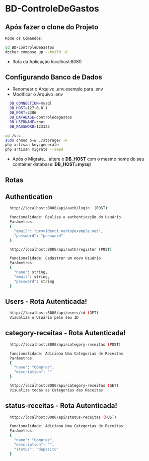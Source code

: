 # BD-ControleDeGastos

## Após fazer o clone do Projeto

```bash
Rode os Comandos:

cd BD-ControleDeGastos
docker compose up --build -d
```
- Rota da Aplicação localhost:8080

## Configurando Banco de Dados
- Renomear o Arquivo .env.exemple para .env
- Modificar o Arquivo .env
  
```bash
  DB_CONNECTION=mysql
  DB_HOST=127.0.0.1
  DB_PORT=3306
  DB_DATABASE=controledegastos
  DB_USERNAME=root
  DB_PASSWORD=123123
```

```bash
cd /src
sudo chmod o+w ./storage/ -R
php artisan key:generate
php artisan migrate --seed
```
- Após o Migrate... altere o **DB_HOST** com o mesmo nome do seu container database: **DB_HOST=mysql**

## Rotas
## Authentication
  ```bash
    http://localhost:8080/api/auth/login  (POST)

    funcionalidade: Realiza a authenticação do Usuário
    Parâmetros:
    {
      "email": "providenci.marks@example.net",
      "password": "password"
    }
  ```

```bash
  http://localhost:8080/api/auth/register (POST)

  funcionalidade: Cadastrar um novo Usuário
  Parâmetros:
  {
    "name": string,
    "email": string,
    "password": string
  }
```

## Users - Rota Autenticada!
```bash
  http://localhost:8080/api/users/id (GET)
  Visualiza o Usuário pelo seu ID
```

## category-receitas - Rota Autenticada!
```bash
  http://localhost:8080/api/category-receitas (POST)

  funcionalidade: Adiciona Uma Categorias de Receitas
  Parâmetros:
  {
    "name": "Compras",
    "description": ""
  }

```
```bash
  http://localhost:8080/api/category-receitas (GET)
  Visualiza todas as Categorias das Receitas
```

## status-receitas - Rota Autenticada!
```bash
  http://localhost:8080/api/status-receitas (POST)

  funcionalidade: Adiciona Uma Categorias de Receitas
  Parâmetros:
  {
    "name": "Compras",
    "description": "",
    "status": "deposito"
  }
```
